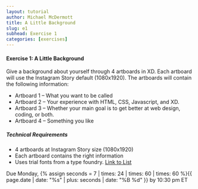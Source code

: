 ```yaml
---
layout: tutorial
author: Michael McDermott
title: A Little Background
slug: e1
subhead: Exercise 1
categories: [exercises]
---
```

#### Exercise 1: A Little Background
Give a background about yourself through 4 artboards in XD. Each artboard will use the Instagram Story default (1080x1920). The artboards will contain the following information:

* Artboard 1 – What you want to be called
* Artboard 2 – Your experience with HTML, CSS, Javascript, and XD.
* Artboard 3 – Whether your main goal is to get better at web design, coding, or both.
* Artboard 4 – Something you like

##### Technical Requirements

* 4 artboards at Instagram Story size (1080x1920)
* Each artboard contains the right information
* Uses trial fonts from a type foundry. [Link to List](https://gmu-gd.github.io/classes/type/index.html)

<span class="due">Due Monday, {% assign seconds = 7 | times: 24 | times: 60 | times: 60 %}{{ page.date | date: "%s" | plus: seconds | date: "%B %d" }} by 10:30 pm ET</span>
